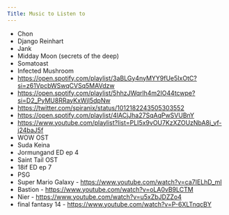 ```yaml
---
Title: Music to Listen to
---
```


* Chon
* Django Reinhart
* Jank
* Midday Moon (secrets of the deep)
* Somatoast
* Infected Mushroom
* <https://open.spotify.com/playlist/3aBLGy4nyMYY9fUe5IxOtC?si=z61VpcbWSwqCVSq5MAVdzw>
* <https://open.spotify.com/playlist/5hhzJWqrlh4m2IO44tcwpe?si=D2_PyMU8RRayKxWjI5dpNw>
* <https://twitter.com/spiranix/status/1012182243505303552>
* <https://open.spotify.com/playlist/4lACjJha27SqAqPwSVUBnY>
* <https://www.youtube.com/playlist?list=PLI5x9vOU7KzXZOUzNbA8j_vf-j24baJ5f>
* WOW OST
* Suda Keina
* Jormungand ED ep 4
* Saint Tail OST
* 18if ED ep 7
* PSG
* Super Mario Galaxy - <https://www.youtube.com/watch?v=ca7IELhD_mI>
* Bastion - <https://www.youtube.com/watch?v=oLA0vB9LCTM>
* Nier - <https://www.youtube.com/watch?v=u5xZbJDZZo4>
* final fantasy 14 - <https://www.youtube.com/watch?v=P-6XLTnqcBY>

